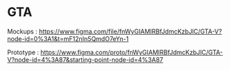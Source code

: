 # GTA


Mockups :
https://www.figma.com/file/fnWyGIAMIRBfJdmcKzbJlC/GTA-V?node-id=0%3A1&t=mF12nIn5QmdO7eYn-1

Prototype :
https://www.figma.com/proto/fnWyGIAMIRBfJdmcKzbJlC/GTA-V?node-id=4%3A87&starting-point-node-id=4%3A87
